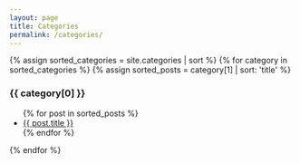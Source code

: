 ```yaml
---
layout: page
title: Categories
permalink: /categories/
---
```


{% assign sorted_categories = site.categories | sort %}
{% for category in sorted_categories %}
  {% assign sorted_posts = category[1] | sort: 'title' %}
  <h3 id="{{ category[0] }}">{{ category[0] }}</h3>
  <ul>
    {% for post in sorted_posts %}
      <li><a href="{{ post.url }}">{{ post.title }}</a></li>
    {% endfor %}
  </ul>
{% endfor %}